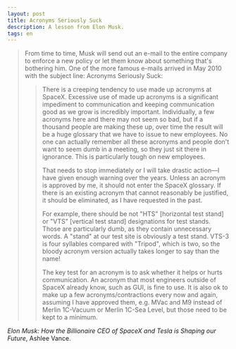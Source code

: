 ```yaml
---
layout: post
title: Acronyms Seriously Suck
description: A lesson from Elon Musk.
tags: en
---
```


> From time to time, Musk will send out an e-mail to the entire company to
> enforce a new policy or let them know about something that's bothering him. One
> of the more famous e-mails arrived in May 2010 with the subject line: Acronyms
> Seriously Suck:
>
> > There is a creeping tendency to use made up acronyms at SpaceX. Excessive use
> > of made up acronyms is a significant impediment to communication and keeping
> > communication good as we grow is incredibly important. Individually, a few
> > acronyms here and there may not seem so bad, but if a thousand people are
> > making these up, over time the result will be a huge glossary that we have to
> > issue to new employees. No one can actually remember all these acronyms and
> > people don't want to seem dumb in a meeting, so they just sit there in
> > ignorance. This is particularly tough on new employees.
> >
> > That needs to stop immediately or I will take drastic action—I have given
> > enough warning over the years. Unless an acronym is approved by me, it should
> > not enter the SpaceX glossary. If there is an existing acronym that cannot
> > reasonably be justified, it should be eliminated, as I have requested in the
> > past.
> >
> > For example, there should be not "HTS" [horizontal test stand] or "VTS"
> > [vertical test stand] designations for test stands. Those are particularly
> > dumb, as they contain unnecessary words. A "stand" at our test site is
> > obviously a test stand. VTS-3 is four syllables compared with "Tripod", which
> > is two, so the bloody acronym version actually takes longer to say than the
> > name!
> >
> > The key test for an acronym is to ask whether it helps or hurts communication.
> > An acronym that most engineers outside of SpaceX already know, such as GUI, is
> > fine to use. It is also ok to make up a few acronyms/contractions every now and
> > again, assuming I have approved them, e.g. MVac and M9 instead of Merlin
> > 1C-Vacuum or Merlin 1C-Sea Level, but those need to be kept to a minimum.

*Elon Musk: How the Billionaire CEO of SpaceX and Tesla is Shaping our Future*, Ashlee Vance.
